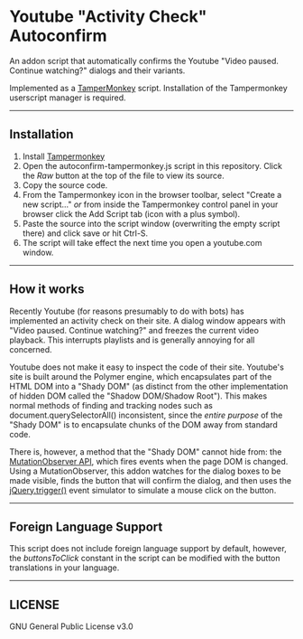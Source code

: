 # Youtube "Activity Check" Autoconfirm

An addon script that automatically confirms the Youtube "Video paused. Continue watching?" dialogs and their variants.

Implemented as a [TamperMonkey](https://tampermonkey.net/) script. Installation of the Tampermonkey userscript manager is required.

---

## Installation

1. Install [Tampermonkey](https://tampermonkey.net/)
1. Open the autoconfirm-tampermonkey.js script in this repository. Click the _Raw_ button at the top of the file to view its source.
1. Copy the source code.
1. From the Tampermonkey icon in the browser toolbar, select "Create a new script..." _or_ from inside the Tampermonkey control panel in your browser click the Add Script tab (icon with a plus symbol).
1. Paste the source into the script window (overwriting the empty script there) and click save or hit Ctrl-S.
1. The script will take effect the next time you open a youtube.com window.

---

## How it works

Recently Youtube (for reasons presumably to do with bots) has implemented an activity check on their site. A dialog window appears with "Video paused. Continue watching?" and freezes the current video playback. This interrupts playlists and is generally annoying for all concerned.

Youtube does not make it easy to inspect the code of their site. Youtube's site is built around the Polymer engine, which encapsulates part of the HTML DOM into a "Shady DOM" (as distinct from the other implementation of hidden DOM called the "Shadow DOM/Shadow Root"). This makes normal methods of finding and tracking nodes such as document.querySelectorAll() inconsistent, since the _entire purpose_ of the "Shady DOM" is to encapsulate chunks of the DOM away from standard code.

There is, however, a method that the "Shady DOM" cannot hide from: the [MutationObserver API](https://developer.mozilla.org/en-US/docs/Web/API/MutationObserver), which fires events when the page DOM is changed. Using a MutationObserver, this addon watches for the dialog boxes to be made visible, finds the button that will confirm the dialog, and then uses the [jQuery.trigger()](https://api.jquery.com/trigger/) event simulator to simulate a mouse click on the button.

---

## Foreign Language Support

This script does not include foreign language support by default, however, the _buttonsToClick_ constant in the script can be modified with the button translations in your language.

---

## LICENSE

GNU General Public License v3.0
